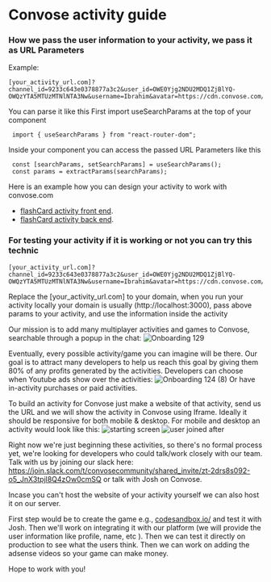 # Convose activity guide

 ### How we pass the user information to your activity, we pass it as URL Parameters

Example:
```
[your_activity_url.com]?channel_id=9233c643e0378877a3c2&user_id=OWE0Yjg2NDU2MDQ1ZjBlYQ-OWQzYTA5MTUzMTNlNTA3Nw&username=Ibrahim&avatar=https://cdn.convose.com/images/variants/sgotn1609nou64rj9ocsed5g1m7e/952cd6b530142f7c7b959d72af7d5416b8145af5c5a3a1c418143950dc7f9eef
```


You can parse it like this 
First import useSearchParams at the top of your component
```
 import { useSearchParams } from "react-router-dom";
```
Inside your component you can access the passed URL Parameters like this
```
 const [searchParams, setSearchParams] = useSearchParams();
 const params = extractParams(searchParams);
```
Here is an example how you can design your activity to work with convose.com
- [flashCard activity front end](https://github.com/convose1/flashcard-activity-frontend).
- [flashCard activity back end](https://github.com/convose1/flashcard-activity-backend).

### For testing your activity if it is working or not you can try this technic
```
[your_activity_url.com]?channel_id=9233c643e0378877a3c2&user_id=OWE0Yjg2NDU2MDQ1ZjBlYQ-OWQzYTA5MTUzMTNlNTA3Nw&username=Ibrahim&avatar=https://cdn.convose.com/images/variants/sgotn1609nou64rj9ocsed5g1m7e/952cd6b530142f7c7b959d72af7d5416b8145af5c5a3a1c418143950dc7f9eef
```
Replace the [your_activity_url.com] to your domain, when you run your activity locally your domain is usually (http://localhost:3000), pass above params to your activity, and use the information inside the activity





Our mission is to add many multiplayer activities and games to Convose, searchable through a popup in the chat:
![Onboarding 129](https://github.com/convose1/convose-activities/assets/20860711/2f393fee-d3db-4a24-ba33-b214fdc1f929)

Eventually, every possible activity/game you can imagine will be there. Our goal is to attract many developers to help us reach this goal by giving them 80% of any profits generated by the activities. Developers can choose when Youtube ads show over the activities:
![Onboarding 124 (8)](https://github.com/convose1/convose-activities/assets/20860711/5c056e32-2ca9-4d2f-a6f6-190d078ae17c)
Or have in-activity purchases or paid activities.

To build an activity for Convose just make a website of that activity, send us the URL and we will show the activity in Convose using Iframe. Ideally it should be responsive 
for both mobile & desktop. For mobile and desktop an activity would look like this:
 ![starting screen](https://github.com/convose1/convose-activities/assets/20860711/5356eb4d-4ad3-4e68-9e58-a7646e6054c8)
![user joined after](https://github.com/convose1/convose-activities/assets/20860711/36c4f99f-5479-41e2-accb-37db7dc3bd6b)


Right now we're just beginning these activities, so there's no formal process yet, we're looking for developers who could talk/work closely with our team. Talk with us by joining our slack here: https://join.slack.com/t/convosecommunity/shared_invite/zt-2drs8s092-o5_JnX3tpjl8Q4zOw0cmSQ or talk with Josh on Convose.

Incase you can't host the website of your activity yourself we can also host it on our server.

First step would be to create the game e.g., [codesandbox.io/](url) and test it with Josh. Then we'll work on integrating it with our platform (we will provide the user information like profile, name, etc ). Then we can test it directly on production to see what the users think. Then we can work on adding the adsense videos so your game can make money.

Hope to work with you!
